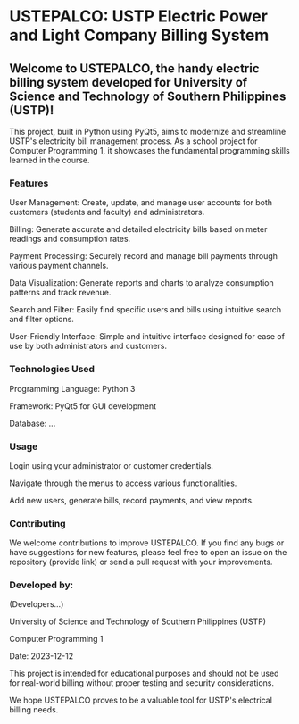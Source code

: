 # USTEPALCO: USTP Electric Power and Light Company Billing System
## Welcome to USTEPALCO, the handy electric billing system developed for University of Science and Technology of Southern Philippines (USTP)!

This project, built in Python using PyQt5, aims to modernize and streamline USTP's electricity bill management process. As a school project for Computer Programming 1, it showcases the fundamental programming skills learned in the course.

### Features
User Management: Create, update, and manage user accounts for both customers (students and faculty) and administrators.

Billing: Generate accurate and detailed electricity bills based on meter readings and consumption rates.

Payment Processing: Securely record and manage bill payments through various payment channels.

Data Visualization: Generate reports and charts to analyze consumption patterns and track revenue.

Search and Filter: Easily find specific users and bills using intuitive search and filter options.

User-Friendly Interface: Simple and intuitive interface designed for ease of use by both administrators and customers.

### Technologies Used
Programming Language: Python 3

Framework: PyQt5 for GUI development

Database: ...

### Usage
Login using your administrator or customer credentials.

Navigate through the menus to access various functionalities.

Add new users, generate bills, record payments, and view reports.

### Contributing
We welcome contributions to improve USTEPALCO. If you find any bugs or have suggestions for new features, please feel free to open an issue on the repository (provide link) or send a pull request with your improvements.

### Developed by:
(Developers...)

University of Science and Technology of Southern Philippines (USTP)

Computer Programming 1

Date: 2023-12-12

This project is intended for educational purposes and should not be used for real-world billing without proper testing and security considerations.

We hope USTEPALCO proves to be a valuable tool for USTP's electrical billing needs.
